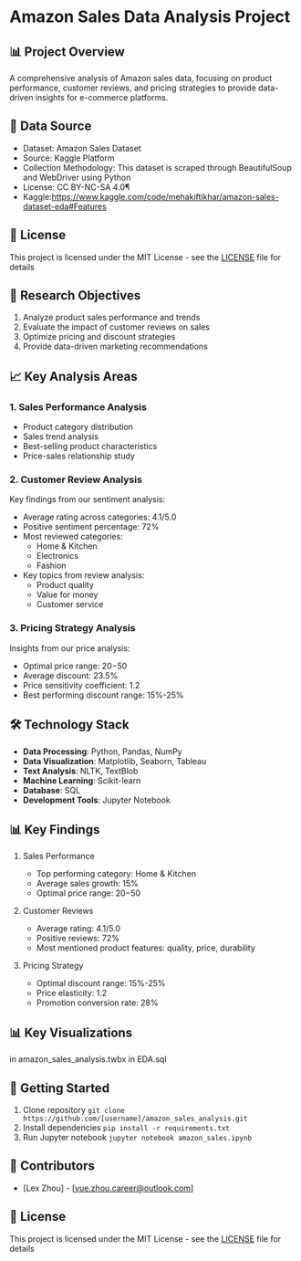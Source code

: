 # Amazon Sales Data Analysis Project

## 📊 Project Overview
A comprehensive analysis of Amazon sales data, focusing on product performance, customer reviews, and pricing strategies to provide data-driven insights for e-commerce platforms.

## 📝 Data Source
- Dataset: Amazon Sales Dataset
- Source: Kaggle Platform
- Collection Methodology: This dataset is scraped through BeautifulSoup and WebDriver using Python
- License: CC BY-NC-SA 4.0¶
- Kaggle:https://www.kaggle.com/code/mehakiftikhar/amazon-sales-dataset-eda#Features

## 📄 License
This project is licensed under the MIT License - see the [LICENSE](LICENSE) file for details

## 🎯 Research Objectives
1. Analyze product sales performance and trends
2. Evaluate the impact of customer reviews on sales
3. Optimize pricing and discount strategies
4. Provide data-driven marketing recommendations

## 📈 Key Analysis Areas

### 1. Sales Performance Analysis
- Product category distribution
- Sales trend analysis
- Best-selling product characteristics
- Price-sales relationship study

### 2. Customer Review Analysis
Key findings from our sentiment analysis:
- Average rating across categories: 4.1/5.0
- Positive sentiment percentage: 72%
- Most reviewed categories:
  * Home & Kitchen
  * Electronics
  * Fashion
- Key topics from review analysis:
  * Product quality
  * Value for money
  * Customer service

### 3. Pricing Strategy Analysis
Insights from our price analysis:
- Optimal price range: $20-$50
- Average discount: 23.5%
- Price sensitivity coefficient: 1.2
- Best performing discount range: 15%-25%

## 🛠 Technology Stack
- **Data Processing**: Python, Pandas, NumPy
- **Data Visualization**: Matplotlib, Seaborn, Tableau
- **Text Analysis**: NLTK, TextBlob
- **Machine Learning**: Scikit-learn
- **Database**: SQL
- **Development Tools**: Jupyter Notebook


## 📊 Key Findings
1. Sales Performance
   - Top performing category: Home & Kitchen
   - Average sales growth: 15%
   - Optimal price range: $20-$50

2. Customer Reviews
   - Average rating: 4.1/5.0
   - Positive reviews: 72%
   - Most mentioned product features: quality, price, durability

3. Pricing Strategy
   - Optimal discount range: 15%-25%
   - Price elasticity: 1.2
   - Promotion conversion rate: 28%

## 📊 Key Visualizations

in amazon_sales_analysis.twbx
in EDA.sql

## 🚀 Getting Started
1. Clone repository
`git clone https://github.com/[username]/amazon_sales_analysis.git`
2. Install dependencies
`pip install -r requirements.txt`
3. Run Jupyter notebook
`jupyter notebook amazon_sales.ipynb`

## 👥 Contributors
- [Lex Zhou] - [yue.zhou.career@outlook.com]

## 📄 License
This project is licensed under the MIT License - see the [LICENSE](LICENSE) file for details
